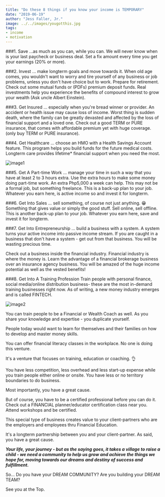 ```yaml
---
title: "Do these 8 things if you know your income is TEMPORARY"
date: "2019-06-19"
author: "Jess Faller, Jr."
image: ../../images/yougotthis.jpg
tags: 
- income
- motivation
---
```


###1. Save
...as much as you can, while you can. We will never know when is your last paycheck or business deal. Set a fix amount every time you get your earnings (20% or more).

###2. Invest
... make longterm goals and move towards it. When old age comes, you wouldn't want to worry and tire yourself of any business or job problems, unless you don't have choice but to work. Prepare for retirement. Check out some mutual funds or (PDFs) premium deposit funds. Real investments help you experience the benefits of compound interest to grow your wealth (Ask uncle Albert Einstein).

###3. Get Insured
... especially when you're bread winner or provider. An accident or health issue may cause loss of income. Worst thing is sudden death, where the family can be greatly devasted and affected by the loss of financial support and a loved one. Check out a good TERM or PURE insurance, that comes with affordable premium yet with huge coverage. (only buy TERM or PURE insurance).

###4. Get Healthcare
... choose an HMO with a Health Savings Account feature. This program helps you build funds for the future medical costs. Longterm care provides lifetime* financial support when you need the most.

![image1](./mypic01.jpg)

###5. Get A Part-time Work
... manage your time in such a way that you have at least 2 to 3 hours extra. Use the extra hours to make some money doing part-time work. An extra Php5,000 a week can help. This may not be a formal job, but something freelance. This is a back-up plan to your job. Whatever you earn here, is active income so and invest it for longterm.

###6. Get Into Sales
... sell something, of course not just anything. 😁 Something that gives value or simply the good stuff. Sell online, sell offline. This is another back-up plan to your job. Whatever you earn here, save and invest it for longterm.

###7. Get Into Entrepreneurship
... build a business with a system. A system turns your active income into passive income stream. If you are caught in a business that don't have a system - get out from that business. You will be wasting precious time.

Check out a business inside the financial industry. Financial industry is where the money is. Learn the advantage of a financial brokerage business over an insurance agency business. You will be amazed of the huge income potential as well as the vested benefits!

###8. Get Into A Training Profession
Train people with personal finance, social media/online distribution business- these are the most in-demand training businesses right now. As of writing, a new money industry emerges and is called FINTECH.

![image2](./mypic02.jpg)

You can train people to be a Financial or Wealth Coach as well. As you share your knowledge and expertise - you duplicate yourself.

People today would want to learn for themselves and their families on how to develop and master money skills.

You can offer financial literacy classes in the workplace. No one is doing this venture.

It's a venture that focuses on training, education or coaching. 👌

You have less competition, less overhead and less start-up expense while you train people either online or onsite. You have less or no territory boundaries to do business.

Most importantly, you have a great cause.

But of course, you have to be a certified professional before you can do it. Check out a FINANCIAL planner/educator certification class near you. Attend workshops and be certified.

This special type of business creates value to your client-partners who are the employers and employees thru Financial Education.

It's a longterm partnership between you and your client-partner. As said, you have a great cause.

***Your life, your journey - but as the saying goes, it takes a village to raise a child - we need a community to help us grow and achieve the things we hope for, moving towards our dreams and destiny of success and fulfillment.***

So...
Do you have your DREAM COMMUNITY? Are you building your DREAM TEAM?

See you at the Top.